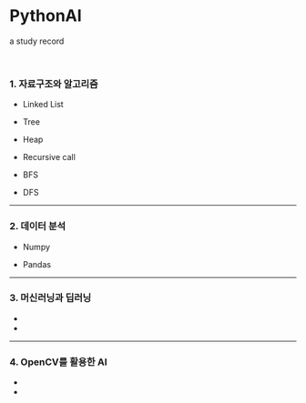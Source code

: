 # PythonAI
a study record

</br>

### 1. 자료구조와 알고리즘 
* Linked List

* Tree

* Heap

* Recursive call

* BFS

* DFS

---



### 2. 데이터 분석
* Numpy

* Pandas



---




### 3. 머신러닝과 딥러닝
*

*


---



### 4. OpenCV를 활용한 AI
*

*

